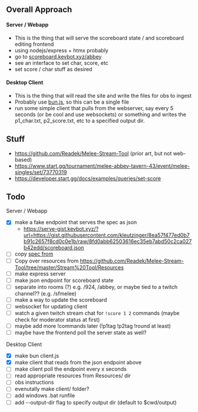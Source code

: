 ## Overall Approach

#### Server / Webapp

- This is the thing that will serve the scoreboard state / and scoreboard editing frontend
- using nodejs/express + htmx probably
- go to [scoreboard.kevbot.xyz/abbey](https://scoreboard.kevbot.xyz/abbey)
- see an interface to set char, score, etc
- set score / char stuff as desired

#### Desktop Client

- This is the thing that will read the site and write the files for obs to ingest
- Probably use [bun.js](https://bun.sh/), so this can be a single file
- run some simple client that pulls from the webserver, say every 5 seconds (or be cool and use websockets) or something and writes the p1_char.txt, p2_score.txt, etc to a specified output dir.

## Stuff

- https://github.com/Readek/Melee-Stream-Tool (prior art, but not web-based)
- https://www.start.gg/tournament/melee-abbey-tavern-43/event/melee-singles/set/73770319
- https://developer.start.gg/docs/examples/queries/set-score

## Todo

Server / Webapp

- [x] make a fake endpoint that serves the spec as json
  - https://serve-gist.kevbot.xyz/?url=https://gist.githubusercontent.com/kleutzinger/8ea57f477ed0b7b91c2657f8cd0c0e1b/raw/8fd0abb62503616ec35eb7abd50c2ca027b42edd/scoreboard.json
- [ ] copy [spec from](https://github.com/Readek/Melee-Stream-Tool/blob/master/Stream%20Tool/Resources/Texts/ScoreboardInfo.json)
- [ ] Copy over resources from https://github.com/Readek/Melee-Stream-Tool/tree/master/Stream%20Tool/Resources
- [ ] make express server
- [ ] make json endpoint for scoreboard state
- [ ] separate into rooms (?) e.g. /924, /abbey, or maybe tied to a twitch channel?? (e.g. /sfmelee)
- [ ] make a way to update the scoreboard
- [ ] websocket for updating client
- [ ] watch a given twitch stream chat for `!score 1 2` commands (maybe check for moderator status at first)
- [ ] maybe add more !commands later (!p1tag !p2tag !round at least)
- [ ] maybe have the frontend poll the server state as well?

Desktop Client

- [x] make bun client.js
- [x] make client that reads from the json endpoint above
- [ ] make client poll the endpoint every x seconds
- [ ] read appropriate resources from Resources/ dir
- [ ] obs instructions
- [ ] evenutally make client/ folder?
- [ ] add windows .bat runfile
- [ ] add --output-dir flag to specify output dir (default to $cwd/output)
